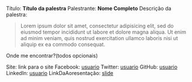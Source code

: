 
Título: **Título da palestra**
Palestrante: **Nome Completo**
Descrição da palestra:
> Lorem ipsum dolor sit amet, consectetur adipisicing elit, sed do eiusmod
tempor incididunt ut labore et dolore magna aliqua. Ut enim ad minim veniam,
quis nostrud exercitation ullamco laboris nisi ut aliquip ex ea commodo
consequat.

Onde me encontrar?(todos opcionais)

Site: link para o site
Facebook: [usuario](https://www.facebook.com/usuario)
Twitter: [usuario](https://twitter.com/usuario)
GitHub: [usuario](https://github.com/usuario)
LinkedIn: [usuario](https://www.linkedin.com/in/usuario)
LinkDaAoresentação: [slide](https://????) 
